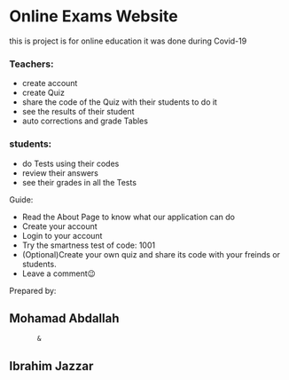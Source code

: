# Online Exams Website

this is project is for online education
it was done during Covid-19

### Teachers:

* create account
* create Quiz
* share the code of the Quiz with their students to do it
* see the results of their student
* auto corrections and grade Tables

### students:

* do Tests using their codes
* review their answers
* see their grades in all the Tests


Guide:

- Read the About Page to know what our application can do
- Create your account
- Login to your account
- Try the smartness test of code: 1001
- (Optional)Create your own quiz and share its code with your freinds or students.
- Leave a comment😉

Prepared by:

## Mohamad Abdallah
           &
## Ibrahim Jazzar



